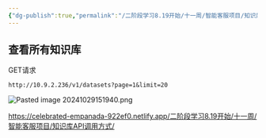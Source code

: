 ```yaml
---
{"dg-publish":true,"permalink":"/二阶段学习8.19开始/十一周/智能客服项目/知识库API调用方式/"}
---
```


## 查看所有知识库

GET请求
```http
http://10.9.2.236/v1/datasets?page=1&limit=20
```

![Pasted image 20241029151940.png](/img/user/%E5%9B%BE%E7%89%87%E5%AD%98%E5%82%A8/Pasted%20image%2020241029151940.png)

https://celebrated-empanada-922ef0.netlify.app/二阶段学习8.19开始/十一周/智能客服项目/知识库API调用方式/
